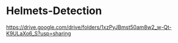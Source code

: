 # Helmets-Detection

https://drive.google.com/drive/folders/1xzPyJBmst50am8w2_w-Qt-K9ULaXo6_S?usp=sharing
